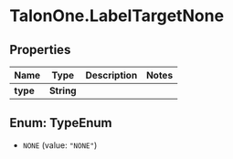 # TalonOne.LabelTargetNone

## Properties

Name | Type | Description | Notes
------------ | ------------- | ------------- | -------------
**type** | **String** |  | 



## Enum: TypeEnum


* `NONE` (value: `"NONE"`)




